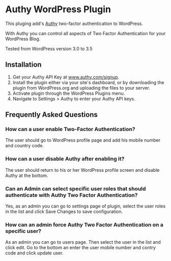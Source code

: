 # Authy WordPress Plugin

This pluging add's [Authy](http://www.authy.com) two-factor authentication to WordPress.

With Authy you can control all aspects of Two Factor Authentication for your WordPress Blog.

Tested from WordPress version 3.0 to 3.5

## Installation

1. Get your Authy API Key at www.authy.com/signup.
2. Install the plugin either via your site's dashboard, or by downloading the plugin from WordPress.org and uploading the files to your server.
3. Activate plugin through the WordPress Plugins menu.
4. Navigate to Settings > Authy to enter your Authy API keys.


## Frequently Asked Questions

### How can a user enable Two-Factor Authentication?

The user should go to WordPress profile page and add his mobile number and country code.

### How can a user disable Authy after enabling it?

The user should return to his or her WordPress profile screen and disable Authy at the bottom.

### Can an Admin can select specific user roles that should authenticate with Authy Two Factor Authentication?

Yes, as an admin you can go to settings page of plugin, select the user roles in the list and click Save Changes to save configuration.

### How can an admin force Authy Two Factor Authentication on a specific user?

As an admin you can go to users page. Then select the user in the list and click edit. Go to the bottom an enter the user mobile number and contry code and click update user.
